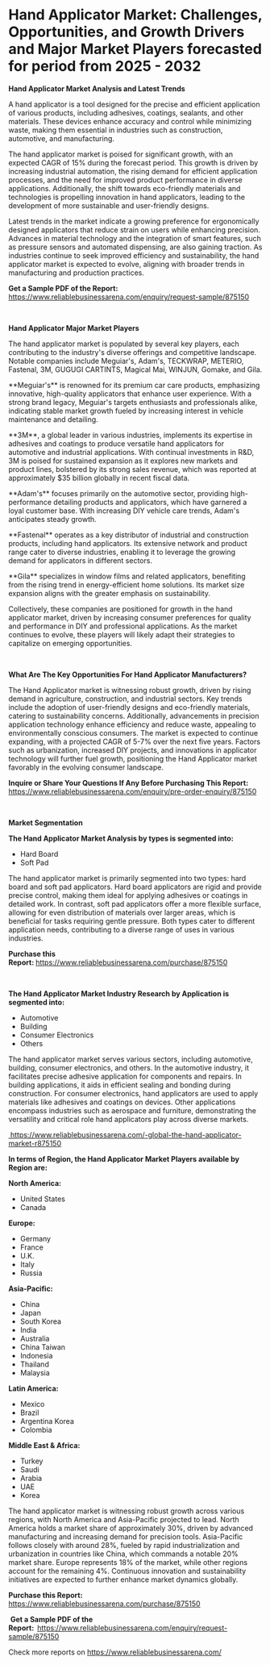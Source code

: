 <p><h1>Hand Applicator Market: Challenges, Opportunities, and Growth Drivers and Major Market Players forecasted for period from 2025 - 2032</h1></p><p><strong>Hand Applicator Market Analysis and Latest Trends</strong></p>
<p><p>A hand applicator is a tool designed for the precise and efficient application of various products, including adhesives, coatings, sealants, and other materials. These devices enhance accuracy and control while minimizing waste, making them essential in industries such as construction, automotive, and manufacturing.</p><p>The hand applicator market is poised for significant growth, with an expected CAGR of 15% during the forecast period. This growth is driven by increasing industrial automation, the rising demand for efficient application processes, and the need for improved product performance in diverse applications. Additionally, the shift towards eco-friendly materials and technologies is propelling innovation in hand applicators, leading to the development of more sustainable and user-friendly designs.</p><p>Latest trends in the market indicate a growing preference for ergonomically designed applicators that reduce strain on users while enhancing precision. Advances in material technology and the integration of smart features, such as pressure sensors and automated dispensing, are also gaining traction. As industries continue to seek improved efficiency and sustainability, the hand applicator market is expected to evolve, aligning with broader trends in manufacturing and production practices.</p></p>
<p><strong>Get a Sample PDF of the Report:&nbsp;</strong> <a href="https://www.reliablebusinessarena.com/enquiry/request-sample/875150?utm_campaign=2146&utm_medium=2&utm_source=Github&utm_content=ia&utm_term=21032025&utm_id=hand-applicator">https://www.reliablebusinessarena.com/enquiry/request-sample/875150</a></p>
<p>&nbsp;</p>
<p><strong>Hand Applicator Major Market Players</strong></p>
<p><p>The hand applicator market is populated by several key players, each contributing to the industry's diverse offerings and competitive landscape. Notable companies include Meguiar's, Adam's, TECKWRAP, METERIO, Fastenal, 3M, GUGUGI CARTINTS, Magical Mai, WINJUN, Gomake, and Gila.</p><p>**Meguiar's** is renowned for its premium car care products, emphasizing innovative, high-quality applicators that enhance user experience. With a strong brand legacy, Meguiar's targets enthusiasts and professionals alike, indicating stable market growth fueled by increasing interest in vehicle maintenance and detailing.</p><p>**3M**, a global leader in various industries, implements its expertise in adhesives and coatings to produce versatile hand applicators for automotive and industrial applications. With continual investments in R&D, 3M is poised for sustained expansion as it explores new markets and product lines, bolstered by its strong sales revenue, which was reported at approximately $35 billion globally in recent fiscal data.</p><p>**Adam's** focuses primarily on the automotive sector, providing high-performance detailing products and applicators, which have garnered a loyal customer base. With increasing DIY vehicle care trends, Adam's anticipates steady growth.</p><p>**Fastenal** operates as a key distributor of industrial and construction products, including hand applicators. Its extensive network and product range cater to diverse industries, enabling it to leverage the growing demand for applicators in different sectors.</p><p>**Gila** specializes in window films and related applicators, benefiting from the rising trend in energy-efficient home solutions. Its market size expansion aligns with the greater emphasis on sustainability.</p><p>Collectively, these companies are positioned for growth in the hand applicator market, driven by increasing consumer preferences for quality and performance in DIY and professional applications. As the market continues to evolve, these players will likely adapt their strategies to capitalize on emerging opportunities.</p></p>
<p>&nbsp;</p>
<p><strong>What Are The Key Opportunities For Hand Applicator Manufacturers?</strong></p>
<p><p>The Hand Applicator market is witnessing robust growth, driven by rising demand in agriculture, construction, and industrial sectors. Key trends include the adoption of user-friendly designs and eco-friendly materials, catering to sustainability concerns. Additionally, advancements in precision application technology enhance efficiency and reduce waste, appealing to environmentally conscious consumers. The market is expected to continue expanding, with a projected CAGR of 5-7% over the next five years. Factors such as urbanization, increased DIY projects, and innovations in applicator technology will further fuel growth, positioning the Hand Applicator market favorably in the evolving consumer landscape.</p></p>
<p><strong>Inquire or Share Your Questions If Any Before Purchasing This Report:</strong> <a href="https://www.reliablebusinessarena.com/enquiry/pre-order-enquiry/875150?utm_campaign=2146&utm_medium=2&utm_source=Github&utm_content=ia&utm_term=21032025&utm_id=hand-applicator">https://www.reliablebusinessarena.com/enquiry/pre-order-enquiry/875150</a></p>
<p>&nbsp;</p>
<p><strong>Market Segmentation</strong></p>
<p><strong>The Hand Applicator Market Analysis by types is segmented into:</strong></p>
<p><ul><li>Hard Board</li><li>Soft Pad</li></ul></p>
<p><p>The hand applicator market is primarily segmented into two types: hard board and soft pad applicators. Hard board applicators are rigid and provide precise control, making them ideal for applying adhesives or coatings in detailed work. In contrast, soft pad applicators offer a more flexible surface, allowing for even distribution of materials over larger areas, which is beneficial for tasks requiring gentle pressure. Both types cater to different application needs, contributing to a diverse range of uses in various industries.</p></p>
<p><strong>Purchase this Report:&nbsp;</strong><a href="https://www.reliablebusinessarena.com/purchase/875150?utm_campaign=2146&utm_medium=2&utm_source=Github&utm_content=ia&utm_term=21032025&utm_id=hand-applicator">https://www.reliablebusinessarena.com/purchase/875150</a></p>
<p>&nbsp;</p>
<p><strong>The Hand Applicator Market Industry Research by Application is segmented into:</strong></p>
<p><ul><li>Automotive</li><li>Building</li><li>Consumer Electronics</li><li>Others</li></ul></p>
<p><p>The hand applicator market serves various sectors, including automotive, building, consumer electronics, and others. In the automotive industry, it facilitates precise adhesive application for components and repairs. In building applications, it aids in efficient sealing and bonding during construction. For consumer electronics, hand applicators are used to apply materials like adhesives and coatings on devices. Other applications encompass industries such as aerospace and furniture, demonstrating the versatility and critical role hand applicators play across diverse markets.</p></p>
<p><a href="https://www.reliablebusinessarena.com/-global-the-hand-applicator-market-r875150?utm_campaign=2146&utm_medium=2&utm_source=Github&utm_content=ia&utm_term=21032025&utm_id=hand-applicator">&nbsp;https://www.reliablebusinessarena.com/-global-the-hand-applicator-market-r875150</a></p>
<p><strong>In terms of Region, the Hand Applicator Market Players available by Region are:</strong></p>
<p>
    <p> <strong> North America: </strong>
        <ul>
            <li>United States</li>
            <li>Canada</li>
        </ul>
        </p> 
    <p> <strong> Europe: </strong>
        <ul>
            <li>Germany</li>
            <li>France</li>
            <li>U.K.</li>
            <li>Italy</li>
            <li>Russia</li>
        </ul>
        </p> 
    <p> <strong> Asia-Pacific: </strong>
        <ul>
            <li>China</li>
            <li>Japan</li>
            <li>South Korea</li>
            <li>India</li>
            <li>Australia</li>
            <li>China Taiwan</li>
            <li>Indonesia</li>
            <li>Thailand</li>
            <li>Malaysia</li>
        </ul>
        </p> 
    <p> <strong> Latin America: </strong>
        <ul>
            <li>Mexico</li>
            <li>Brazil</li>
            <li>Argentina Korea</li>
            <li>Colombia</li>
        </ul>
        </p> 
    <p> <strong> Middle East & Africa: </strong>
        <ul>
            <li>Turkey</li>
            <li>Saudi</li>
            <li>Arabia</li>
            <li>UAE</li>
            <li>Korea</li>
        </ul>
    </p>
    </p>
<p><p>The hand applicator market is witnessing robust growth across various regions, with North America and Asia-Pacific projected to lead. North America holds a market share of approximately 30%, driven by advanced manufacturing and increasing demand for precision tools. Asia-Pacific follows closely with around 28%, fueled by rapid industrialization and urbanization in countries like China, which commands a notable 20% market share. Europe represents 18% of the market, while other regions account for the remaining 4%. Continuous innovation and sustainability initiatives are expected to further enhance market dynamics globally.</p></p>
<p><strong>Purchase this Report: </strong><a href="https://www.reliablebusinessarena.com/purchase/875150?utm_campaign=2146&utm_medium=2&utm_source=Github&utm_content=ia&utm_term=21032025&utm_id=hand-applicator">https://www.reliablebusinessarena.com/purchase/875150</a></p>
<p>&nbsp;<strong>Get a Sample PDF of the Report:&nbsp;&nbsp;</strong><a href="https://www.reliablebusinessarena.com/enquiry/request-sample/875150?utm_campaign=2146&utm_medium=2&utm_source=Github&utm_content=ia&utm_term=21032025&utm_id=hand-applicator">https://www.reliablebusinessarena.com/enquiry/request-sample/875150</a></p>
<p><strong></strong></p>
<p>Check more reports on <a href="https://www.reliablebusinessarena.com/?utm_campaign=2146&utm_medium=2&utm_source=Github&utm_content=ia&utm_term=21032025&utm_id=hand-applicator">https://www.reliablebusinessarena.com/</a></p>